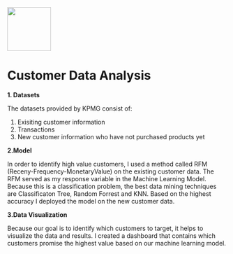 
<img src="https://user-images.githubusercontent.com/49343277/117003326-b7a2fb80-acb2-11eb-94e1-92e25840d150.png" width="100">


# Customer Data Analysis

**1. Datasets**

The datasets provided by KPMG consist of:
  1. Exisiting customer information
  2. Transactions
  3. New customer information who have not purchased products yet

**2.Model**

In order to identify high value customers, I used a method called RFM (Receny-Frequency-MonetaryValue) on the existing customer data.
The RFM served as my response variable in the Machine Learning Model. Because this is a classification problem, the best data mining techniques
are Classificaton Tree, Random Forrest and KNN. Based on the highest accuracy I deployed the model on the new customer data.

**3.Data Visualization**

Because our goal is to identify which customers to target, it helps to visualize the data and results.
I created a dashboard that contains which customers promise the highest value based on our machine learning model.



